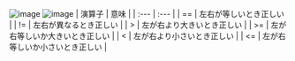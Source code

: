 ![image](https://user-images.githubusercontent.com/112252165/188259979-644ea676-80e6-47e3-9eda-00e8da4d0417.png)
![image](https://user-images.githubusercontent.com/112252165/188259985-aa0fe541-0c5b-42c9-b783-457ebc915b0e.png)
| 演算子 | 意味 |
| :--- | :--- |
| == | 左右が等しいとき正しい |
| != | 左右が異なるとき正しい |
| > | 左が右より大きいとき正しい |
| >= | 左が右等しいか大きいとき正しい |
| < | 左が右より小さいとき正しい |
| <= | 左が右等しいか小さいとき正しい |
